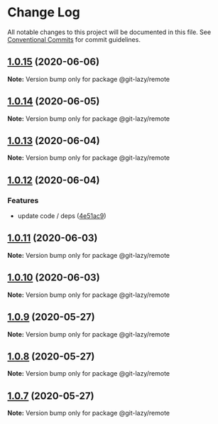 # Change Log

All notable changes to this project will be documented in this file.
See [Conventional Commits](https://conventionalcommits.org) for commit guidelines.

## [1.0.15](https://github.com/bluelovers/ws-git-lazy/compare/@git-lazy/remote@1.0.14...@git-lazy/remote@1.0.15) (2020-06-06)

**Note:** Version bump only for package @git-lazy/remote





## [1.0.14](https://github.com/bluelovers/ws-git-lazy/compare/@git-lazy/remote@1.0.13...@git-lazy/remote@1.0.14) (2020-06-05)

**Note:** Version bump only for package @git-lazy/remote





## [1.0.13](https://github.com/bluelovers/ws-git-lazy/compare/@git-lazy/remote@1.0.12...@git-lazy/remote@1.0.13) (2020-06-04)

**Note:** Version bump only for package @git-lazy/remote





## [1.0.12](https://github.com/bluelovers/ws-git-lazy/compare/@git-lazy/remote@1.0.11...@git-lazy/remote@1.0.12) (2020-06-04)


### Features

* update code / deps ([4e51ac9](https://github.com/bluelovers/ws-git-lazy/commit/4e51ac92473ecd9d855c0fdbe52530a1b9d4ca82))





## [1.0.11](https://github.com/bluelovers/ws-git-lazy/compare/@git-lazy/remote@1.0.10...@git-lazy/remote@1.0.11) (2020-06-03)

**Note:** Version bump only for package @git-lazy/remote





## [1.0.10](https://github.com/bluelovers/ws-git-lazy/compare/@git-lazy/remote@1.0.9...@git-lazy/remote@1.0.10) (2020-06-03)

**Note:** Version bump only for package @git-lazy/remote





## [1.0.9](https://github.com/bluelovers/ws-git-lazy/compare/@git-lazy/remote@1.0.8...@git-lazy/remote@1.0.9) (2020-05-27)

**Note:** Version bump only for package @git-lazy/remote





## [1.0.8](https://github.com/bluelovers/ws-git-lazy/compare/@git-lazy/remote@1.0.7...@git-lazy/remote@1.0.8) (2020-05-27)

**Note:** Version bump only for package @git-lazy/remote





## [1.0.7](https://github.com/bluelovers/ws-git-lazy/compare/@git-lazy/remote@1.0.6...@git-lazy/remote@1.0.7) (2020-05-27)

**Note:** Version bump only for package @git-lazy/remote
